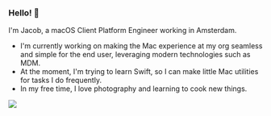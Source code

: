 ### Hello! 👋

I'm Jacob, a macOS Client Platform Engineer working in Amsterdam.

- I'm currently working on making the Mac experience at my org seamless and simple for the end user, leveraging modern technologies such as MDM. 
- At the moment, I'm trying to learn Swift, so I can make little Mac utilities for tasks I do frequently.
- In my free time, I love photography and learning to cook new things.

![](https://jc0b.computer/images/misc/stars.jpg)

